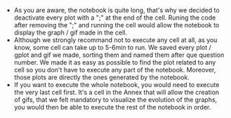 * As you are aware, the notebook is quite long, that's why we decided to deactivate every plot with a ";" at the end of the cell. 
Runing the code after removing the ";" and running the cell would allow the notebook to display the graph / gif made in the cell.
* Although we strongly recommand not to execute any cell at all, as you know, some cell can take up to 5-6min to run. We saved
every plot / gplot and gif we made, sorting them and named them after que question number. We made it as easy as possible to 
find the plot related to any cell so you don't have to execute any part of the notebook. Moreover, those plots are directly
the ones generated by the notebook.
* If you want to execute the whole notebook, you would need to execute the very last cell first. It's a cell in the Annex that will
allow the creation of gifs, that we felt mandatory to visualize the evolution of the graphs, you would then be able to execute the
rest of the notebook in order.
